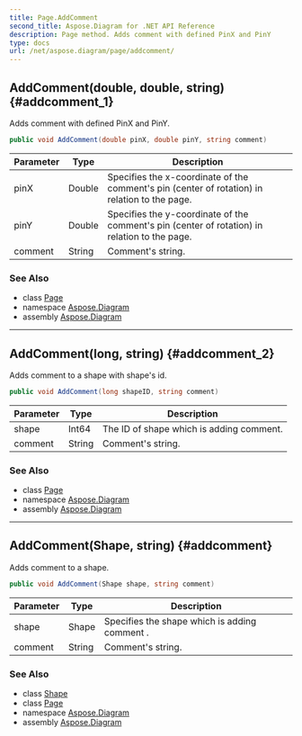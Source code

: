 ```yaml
---
title: Page.AddComment
second_title: Aspose.Diagram for .NET API Reference
description: Page method. Adds comment with defined PinX and PinY
type: docs
url: /net/aspose.diagram/page/addcomment/
---
```

## AddComment(double, double, string) {#addcomment_1}

Adds comment with defined PinX and PinY.

```csharp
public void AddComment(double pinX, double pinY, string comment)
```

| Parameter | Type | Description |
| --- | --- | --- |
| pinX | Double | Specifies the x-coordinate of the comment's pin (center of rotation) in relation to the page. |
| pinY | Double | Specifies the y-coordinate of the comment's pin (center of rotation) in relation to the page. |
| comment | String | Comment's string. |

### See Also

* class [Page](../)
* namespace [Aspose.Diagram](../../page/)
* assembly [Aspose.Diagram](../../../)

---

## AddComment(long, string) {#addcomment_2}

Adds comment to a shape with shape's id.

```csharp
public void AddComment(long shapeID, string comment)
```

| Parameter | Type | Description |
| --- | --- | --- |
| shape | Int64 | The ID of shape which is adding comment. |
| comment | String | Comment's string. |

### See Also

* class [Page](../)
* namespace [Aspose.Diagram](../../page/)
* assembly [Aspose.Diagram](../../../)

---

## AddComment(Shape, string) {#addcomment}

Adds comment to a shape.

```csharp
public void AddComment(Shape shape, string comment)
```

| Parameter | Type | Description |
| --- | --- | --- |
| shape | Shape | Specifies the shape which is adding comment . |
| comment | String | Comment's string. |

### See Also

* class [Shape](../../shape/)
* class [Page](../)
* namespace [Aspose.Diagram](../../page/)
* assembly [Aspose.Diagram](../../../)


